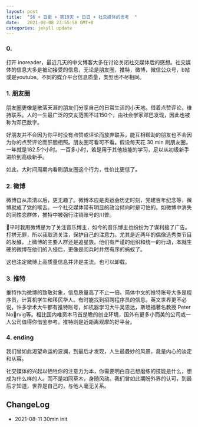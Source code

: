 ```yaml
---
layout: post
title:  "S6 + 日更 + 第19天 + 日日 + 社交媒体的思考  "
date:   2021-08-08 23:55:58 GMT+8
categories: jekyll update
---
```

### 0.
打开 inoreader，最近几天的中文博客大多在讨论关闭社交媒体后的感想。社交媒体的信息大多是被动接受的信息，无论是朋友圈，推特，微博，微信公众号，b站或是youtube。不同的媒介平台信息质量，类型也不尽相同。

### 1. 朋友圈
朋友圈更像是散落天涯的朋友们分享自己的日常生活的小天地。借着点赞评论，维持联系。人的一生最广泛的交友范围不过150个，由社会学家邓巴发现，因此也被称为邓巴数字。

好朋友并不会因为你平时没有点赞或评论而放弃联系，能互相帮助的朋友也不会因为你的点赞评论而肝胆相照。朋友圈可看可不看。假设每天花 30 min 刷朋友圈，一年就是182.5个小时。一百多小时，若是用于其他技能的学习，足以从初级新手进阶到高级新手。

如此，大时间周期内看刷朋友圈这个行为，性价比更低了。

### 2. 微博
微博自从肃清以后，更无趣了。微博本应是奥运会历史时刻，党建百年纪念等，微博就成了党的喉舌。一个社交媒体带有明显的政治倾向时是可怕的。如微博中消失的同性恋群体，推特中被强行注销账号的川普。

平时我用微博是为了关注音乐博主，如今的音乐博主也纷纷为了谋利接了广告。打拼无罪，所以我取消关注，保护自己的注意力。尤其是近两年的偶像选秀类节目的发酵，上微博的主要人群还是追星族。他们有严谨的组织和统一的行动，本就生硬的微博在他们的入侵后，更像是阅兵时井然有序的蚂蚁了。

这也注定微博上高质量信息并非是主流。也可以卸载。

### 3. 推特
推特作为微博的致敬对象，信息质量高了不止一倍。简体中文的推特账号大多是程序员，计算机学生和移民华人。有时能找到招聘程序员的信息。英文世界更不必说，许多学术大牛都有推特账号，如机器学习大牛吴恩达，斯坦福著名教授 Peter Norvig等。相比国内唯资本马首是瞻的创业环境，国外有更多小而美的公司或一人公司值得你借鉴参考。推特则是近距离观摩的好平台。

### 4. ending
我们曾如此渴望命运的波澜，到最后才发现，人生最曼妙的风景，竟是内心的淡定和从容。

社交媒体的兴起以牺牲你的注意力为本，你需要明白自己想磨练的技能是什么，想成为什么样的人。而不是如同草木，身随风动。我们曾如此期盼外界的认可，到最后才知道，世界是自己的，与他人毫无关系。


## ChangeLog

- 2021-08-11 30min init